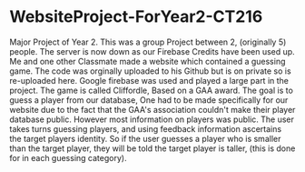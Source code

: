# WebsiteProject-ForYear2-CT216
Major Project of Year 2.
This was a group Project between 2, (originally 5) people.
The server is now down as our Firebase Credits have been used up.
Me and one other Classmate made a website which contained a guessing game. 
The code was orginally uploaded to his Github but is on private so is re-uploaded here.
Google firebase was used and played a large part in the project. 
The game is called Cliffordle, Based on a GAA award.
The goal is to guess a player from our database, One had to be made specifically for our website due to the fact that the GAA's association couldn't make their player database public. However most information on players was public.
The user takes turns guessing players, and using feedback information ascertains the target players identity.
So if the user guesses a player who is smaller than the target player, they will be told the target player is taller, (this is done for in each guessing category).
